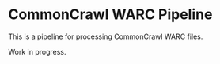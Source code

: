 # CommonCrawl WARC Pipeline

This is a pipeline for processing CommonCrawl WARC files.

Work in progress.
